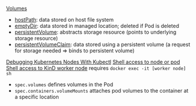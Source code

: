 [Volumes](https://kubernetes.io/docs/concepts/storage/volumes/)

- [hostPath](https://kubernetes.io/docs/concepts/storage/volumes/#hostpath): data stored on host file system
- [emptyDir](https://kubernetes.io/docs/concepts/storage/volumes/#emptydir): data stored in managed location; deleted if Pod is deleted
- [persistentVolume](https://kubernetes.io/docs/concepts/storage/persistent-volumes/): abstracts storage resource (points to underlying storage resource)
- [persistentVolumeClaim](https://kubernetes.io/docs/concepts/storage/volumes/#persistentvolumeclaim): data stored using a persistent volume (a request for storage needed => binds to persistent volume)


[Debugging Kubernetes Nodes With Kubectl](https://kubernetes.io/docs/tasks/debug/debug-cluster/kubectl-node-debug/)
[Shell access to node or pod](https://medium.com/@the_good_guy/get-shell-access-to-pods-nodes-in-kubernetes-using-kubectl-1d8fc10e89eb)
[Shell access to KinD worker node](https://stackoverflow.com/questions/69108075/how-to-ssh-into-kind-cluster-nodes-with-containerd-runtime) requires `docker exec -it [worker node] sh`

- `spec.volumes` defines volumes in the Pod
- `spec.containers.volumeMounts` attaches pod volumes to the container at a specific location